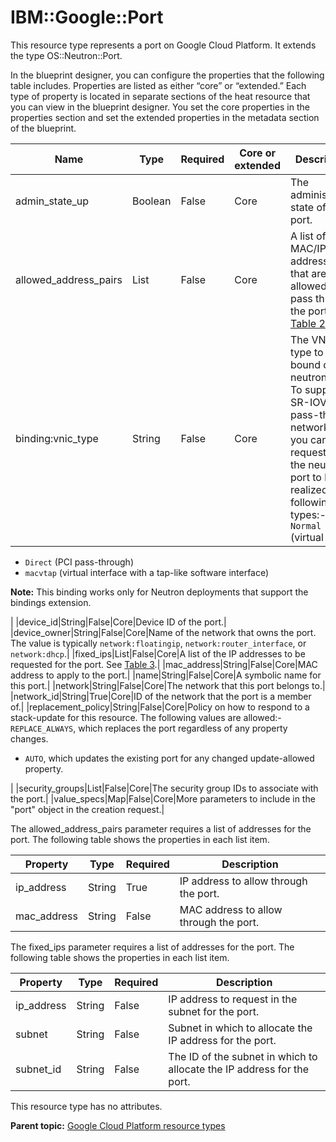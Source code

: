 # IBM::Google::Port

This resource type represents a port on Google Cloud Platform. It extends the type OS::Neutron::Port.

In the blueprint designer, you can configure the properties that the following table includes. Properties are listed as either “core” or “extended.” Each type of property is located in separate sections of the heat resource that you can view in the blueprint designer. You set the core properties in the properties section and set the extended properties in the metadata section of the blueprint.

|Name|Type|Required|Core or extended|Description|
|----|----|--------|----------------|-----------|
|admin\_state\_up|Boolean|False|Core|The administrative state of the port.|
|allowed\_address\_pairs|List|False|Core|A list of more MAC/IP address pairs that are allowed to pass through the port. See [Table 2](#allowed_address_pairs).|
|binding:vnic\_type|String|False|Core|The VNIC type to be bound on the neutron port. To support SR-IOV PCI pass-through networking, you can request that the neutron port to be realized the following types:-   `Normal` \(virtual inc\)
-   `Direct` \(PCI pass-through\)
-   `macvtap` \(virtual interface with a tap-like software interface\)

**Note:** This binding works only for Neutron deployments that support the bindings extension.

|
|device\_id|String|False|Core|Device ID of the port.|
|device\_owner|String|False|Core|Name of the network that owns the port. The value is typically `network:floatingip`, `network:router_interface`, or `network:dhcp`.|
|fixed\_ips|List|False|Core|A list of the IP addresses to be requested for the port. See [Table 3](#fixed_ips).|
|mac\_address|String|False|Core|MAC address to apply to the port.|
|name|String|False|Core|A symbolic name for this port.|
|network|String|False|Core|The network that this port belongs to.|
|network\_id|String|True|Core|ID of the network that the port is a member of.|
|replacement\_policy|String|False|Core|Policy on how to respond to a stack-update for this resource. The following values are allowed:-   `REPLACE_ALWAYS`, which replaces the port regardless of any property changes.
-   `AUTO`, which updates the existing port for any changed update-allowed property.

|
|security\_groups|List|False|Core|The security group IDs to associate with the port.|
|value\_specs|Map|False|Core|More parameters to include in the "port" object in the creation request.|

The allowed\_address\_pairs parameter requires a list of addresses for the port. The following table shows the properties in each list item.

|Property|Type|Required|Description|
|--------|----|--------|-----------|
|ip\_address|String|True|IP address to allow through the port.|
|mac\_address|String|False|MAC address to allow through the port.|

The fixed\_ips parameter requires a list of addresses for the port. The following table shows the properties in each list item.

|Property|Type|Required|Description|
|--------|----|--------|-----------|
|ip\_address|String|False|IP address to request in the subnet for the port.|
|subnet|String|False|Subnet in which to allocate the IP address for the port.|
|subnet\_id|String|False|The ID of the subnet in which to allocate the IP address for the port.|

This resource type has no attributes.

**Parent topic:** [Google Cloud Platform resource types](../../com.edt.heat.reference.doc/topics/ref_heat_types_gc_ov.md)

